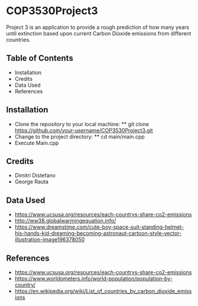 # COP3530Project3
Project 3 is an application to provide a rough prediction of how many years until extinction based upon current Carbon Dioxide emissions from different countries.

## Table of Contents
* Installation
* Credits
* Data Used
* References

## Installation
* Clone the repository to your local machine:
**  git clone https://github.com/your-username/COP3530Project3.git
* Change to the project directory:
**  cd main/main.cpp
* Execute Main.cpp
  

## Credits
* Dimitri Distefano
* George Rauta

## Data Used
* https://www.ucsusa.org/resources/each-countrys-share-co2-emissions
* http://ww38.globalwarmingequation.info/
* https://www.dreamstime.com/cute-boy-space-suit-standing-helmet-his-hands-kid-dreaming-becoming-astronaut-cartoon-style-vector-illustration-image196378050

## References
* https://www.ucsusa.org/resources/each-countrys-share-co2-emissions
* https://www.worldometers.info/world-population/population-by-country/
* https://en.wikipedia.org/wiki/List_of_countries_by_carbon_dioxide_emissions
